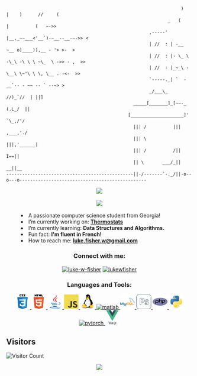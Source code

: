 ```
                                                                  )   |    )      //     (
                                                             _   (    |          (   ~->>
                                                      ,-----' |__,_~~___<'__`)-~__--__-~->> <
                                                      | //  : | -__   ~__ o)____)),__ - '> >-  >
                                                      | //  : |- \_ \ -\_\ -\ \ \ ~\_  \ ->> - ,  >>
                                                      | //  : |_~_\ -\__\ \~'\ \ \, \__ . -<-  >>
                                                      `-----._| `  -__`-- - ~~ -- ` --~> >
                                                      _/___\_    //)_`//  | ||]
                                                _____[_______]_[~~-_ (.L_/  ||
                                              [____________________]' `\_,/'/
                                                ||| /          |||  ,___,'./
                                                ||| \          |||,'______|
                                                ||| /          /|| I==||
                                                || \       ___/_||  __||__
------------------------------------------------||-/-------`-._/||-o--o---o------------------------------------------------
```
<body>
    <p align="center">
        <img src="https://readme-typing-svg.demolab.com/?lines=Luke%20Fisher&font=Doto&weight=400&center=true&width=1500&height=100&color=8ab2d9&vCenter=true&repeat=false&size=65"/>
    </p>
    <p align="center">
        <img src="https://readme-typing-svg.demolab.com/?lines=Full%20time%20Computer-Science%20Student;Learning%20and%20coding%20are%20my%20passions!;Welcome!&font=Doto&weight=500&center=true&&width=1500&height=100&color=8ab2d9&vCenter=true&pause=2000&size=50"/>
    </p>
</body>

<menu>
  <li> A passionate computer science student from Georgia!</li>
  <li> I’m currently working on: <a href="https://github.com/acobrien/ThermoStats-webapp"><b>Thermostats</b></a></li>
  <li> I’m currently learning: <b>Data Structures and Algorithms.</b></li>
  <li> Fun fact: <b>I'm fluent in French!</b></li>
  <li> How to reach me: <a href="mailto:luke.fisher.w@gmail.com""><b>luke.fisher.w@gmail.com</b></a></li>
</li>
</menu>

<h3 align="center">Connect with me:</h3>
    <p align="center">
    <a href="https://linkedin.com/in/luke-w-fisher" target="blank"><img align="center" src="https://raw.githubusercontent.com/rahuldkjain/github-profile-readme-generator/master/src/images/icons/Social/linked-in-alt.svg" alt="luke-w-fisher" height="30" width="40" /></a>
    <a href="https://instagram.com/lukewfisher" target="blank"><img align="center" src="https://raw.githubusercontent.com/rahuldkjain/github-profile-readme-generator/master/src/images/icons/Social/instagram.svg" alt="lukewfisher" height="30" width="40" /></a>
</p>

<h3 align="center">Languages and Tools:</h3>
<p align="center"> <a href="https://www.w3schools.com/css/" target="_blank" rel="noreferrer"> <img src="https://raw.githubusercontent.com/devicons/devicon/master/icons/css3/css3-original-wordmark.svg" alt="css3" width="40" height="40"/> </a> <a href="https://www.w3.org/html/" target="_blank" rel="noreferrer"> <img src="https://raw.githubusercontent.com/devicons/devicon/master/icons/html5/html5-original-wordmark.svg" alt="html5" width="40" height="40"/> </a> <a href="https://www.java.com" target="_blank" rel="noreferrer"> <img src="https://raw.githubusercontent.com/devicons/devicon/master/icons/java/java-original.svg" alt="java" width="40" height="40"/> </a> <a href="https://developer.mozilla.org/en-US/docs/Web/JavaScript" target="_blank" rel="noreferrer"> <img src="https://raw.githubusercontent.com/devicons/devicon/master/icons/javascript/javascript-original.svg" alt="javascript" width="40" height="40"/> </a> <a href="https://www.linux.org/" target="_blank" rel="noreferrer"> <img src="https://raw.githubusercontent.com/devicons/devicon/master/icons/linux/linux-original.svg" alt="linux" width="40" height="40"/> </a> <a href="https://www.mathworks.com/" target="_blank" rel="noreferrer"> <img src="https://upload.wikimedia.org/wikipedia/commons/2/21/Matlab_Logo.png" alt="matlab" width="40" height="40"/> </a> <a href="https://www.mysql.com/" target="_blank" rel="noreferrer"> <img src="https://raw.githubusercontent.com/devicons/devicon/master/icons/mysql/mysql-original-wordmark.svg" alt="mysql" width="40" height="40"/> </a> <a href="https://www.photoshop.com/en" target="_blank" rel="noreferrer"> <img src="https://raw.githubusercontent.com/devicons/devicon/master/icons/photoshop/photoshop-line.svg" alt="photoshop" width="40" height="40"/> </a> <a href="https://www.php.net" target="_blank" rel="noreferrer"> <img src="https://raw.githubusercontent.com/devicons/devicon/master/icons/php/php-original.svg" alt="php" width="40" height="40"/> </a> <a href="https://www.python.org" target="_blank" rel="noreferrer"> <img src="https://raw.githubusercontent.com/devicons/devicon/master/icons/python/python-original.svg" alt="python" width="40" height="40"/> </a> <a href="https://pytorch.org/" target="_blank" rel="noreferrer"> <img src="https://www.vectorlogo.zone/logos/pytorch/pytorch-icon.svg" alt="pytorch" width="40" height="40"/> </a> <a href="https://vuejs.org/" target="_blank" rel="noreferrer"> <img src="https://raw.githubusercontent.com/devicons/devicon/master/icons/vuejs/vuejs-original-wordmark.svg" alt="vuejs" width="40" height="40"/> </a> </p>

## Visitors
![Visitor Count](https://profile-counter.glitch.me/lwfisher/count.svg)

<body>
    <p align="center">
        <img src="https://readme-typing-svg.demolab.com/?lines=Thanks+for+stopping+by!;Merci+pour+votre+visite!&font=Doto&weight=500&center=true&&width=1500&height=100&color=8ab2d9&vCenter=true&pause=4000&size=50"/>
    </p>
</body>
